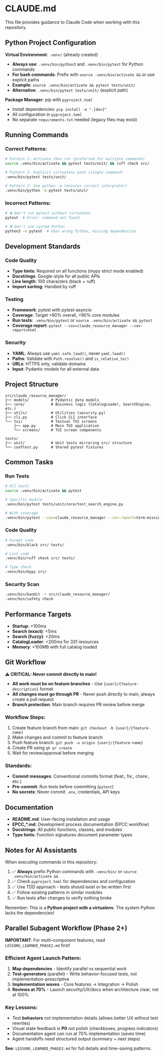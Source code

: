 # CLAUDE.md

This file provides guidance to Claude Code when working with this repository.

## Python Project Configuration

**Virtual Environment**: `.venv/` (already created)
- **Always use**: `.venv/bin/python3` and `.venv/bin/pytest` for Python commands
- **For bash commands**: Prefix with `source .venv/bin/activate &&` or use explicit paths
- **Example**: `source .venv/bin/activate && pytest tests/unit/`
- **Alternative**: `.venv/bin/pytest tests/unit/` (explicit path)

**Package Manager**: pip with `pyproject.toml`
- Install dependencies: `pip install -e ".[dev]"`
- All configuration in `pyproject.toml`
- No separate `requirements.txt` needed (legacy files may exist)

## Running Commands

### Correct Patterns:
```bash
# Pattern 1: Activate then run (preferred for multiple commands)
source .venv/bin/activate && pytest tests/unit/ && ruff check src/

# Pattern 2: Explicit virtualenv path (single command)
.venv/bin/pytest tests/unit/

# Pattern 3: Use python -m (ensures correct interpreter)
.venv/bin/python -m pytest tests/unit/
```

### Incorrect Patterns:
```bash
# ❌ Don't run pytest without virtualenv
pytest  # Error: command not found

# ❌ Don't use system Python
python3 -m pytest  # Uses wrong Python, missing dependencies
```

## Development Standards

### Code Quality
- **Type hints**: Required on all functions (mypy strict mode enabled)
- **Docstrings**: Google-style for all public APIs
- **Line length**: 100 characters (black + ruff)
- **Import sorting**: Handled by ruff

### Testing
- **Framework**: pytest with pytest-asyncio
- **Coverage**: Target >80% overall, >90% core modules
- **Run tests**: `.venv/bin/pytest` or `source .venv/bin/activate && pytest`
- **Coverage report**: `pytest --cov=claude_resource_manager --cov-report=html`

### Security
- **YAML**: Always use `yaml.safe_load()`, never `yaml.load()`
- **Paths**: Validate with `Path.resolve()` and `is_relative_to()`
- **URLs**: HTTPS only, validate domains
- **Input**: Pydantic models for all external data

## Project Structure

```
src/claude_resource_manager/
├── models/          # Pydantic data models
├── core/            # Business logic (CatalogLoader, SearchEngine, etc.)
├── utils/           # Utilities (security.py)
├── cli.py           # Click CLI interface
└── tui/             # Textual TUI screens
    ├── app.py       # Main TUI application
    └── screens/     # TUI screen components

tests/
├── unit/            # Unit tests mirroring src/ structure
└── conftest.py      # Shared pytest fixtures
```

## Common Tasks

### Run Tests
```bash
# All tests
source .venv/bin/activate && pytest

# Specific module
.venv/bin/pytest tests/unit/core/test_search_engine.py

# With coverage
.venv/bin/pytest --cov=claude_resource_manager --cov-report=term-missing
```

### Code Quality
```bash
# Format code
.venv/bin/black src/ tests/

# Lint code
.venv/bin/ruff check src/ tests/

# Type check
.venv/bin/mypy src/
```

### Security Scan
```bash
.venv/bin/bandit -r src/claude_resource_manager/
.venv/bin/safety check
```

## Performance Targets

- **Startup**: <100ms
- **Search (exact)**: <5ms
- **Search (fuzzy)**: <20ms
- **CatalogLoader**: <200ms for 331 resources
- **Memory**: <100MB with full catalog loaded

## Git Workflow

**⚠️ CRITICAL: Never commit directly to main!**
- **All work must be on feature branches** - Use `{user}/{feature-description}` format
- **All changes must go through PR** - Never push directly to main, always create a pull request
- **Branch protection**: Main branch requires PR review before merge

### Workflow Steps:
1. Create feature branch from main: `git checkout -b {user}/{feature-name}`
2. Make changes and commit to feature branch
3. Push feature branch: `git push -u origin {user}/{feature-name}`
4. Create PR using `gh pr create`
5. Wait for review/approval before merging

### Standards:
- **Commit messages**: Conventional commits format (feat:, fix:, chore:, etc.)
- **Pre-commit**: Run tests before committing (`pytest`)
- **No secrets**: Never commit `.env`, credentials, API keys

## Documentation

- **README.md**: User-facing installation and usage
- **EPCC_*.md**: Development process documentation (EPCC workflow)
- **Docstrings**: All public functions, classes, and modules
- **Type hints**: Function signatures document parameter types

## Notes for AI Assistants

When executing commands in this repository:
1. ✅ **Always** prefix Python commands with `.venv/bin/` or `source .venv/bin/activate &&`
2. ✅ Check `pyproject.toml` for dependencies and configuration
3. ✅ Use TDD approach - tests should exist or be written first
4. ✅ Follow existing patterns in similar modules
5. ✅ Run tests after changes to verify nothing broke

Remember: This is a **Python project with a virtualenv**. The system Python lacks the dependencies!

## Parallel Subagent Workflow (Phase 2+)

**IMPORTANT**: For multi-component features, read `LESSONS_LEARNED_PHASE2.md` first!

### Efficient Agent Launch Pattern:
1. **Map dependencies** - Identify parallel vs sequential work
2. **Test-generators** (parallel) - Write behavior-focused tests, not implementation-prescriptive
3. **Implementation waves** - Core features → Integration → Polish
4. **Reviews at 70%** - Launch security/UX/docs when architecture clear, not at 100%

### Key Lessons:
- Test **behaviors** not implementation details (allows better UX without test rewrites)
- Visual state feedback is **P0** not polish (checkboxes, progress indicators)
- Documentation agent can run at 70% implementation (saves time)
- Agent handoffs need structured output (summary + next steps)

**See**: `LESSONS_LEARNED_PHASE2.md` for full details and time-saving patterns.
